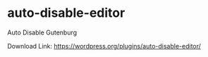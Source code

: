# auto-disable-editor

Auto Disable Gutenburg

Download Link: https://wordpress.org/plugins/auto-disable-editor/
